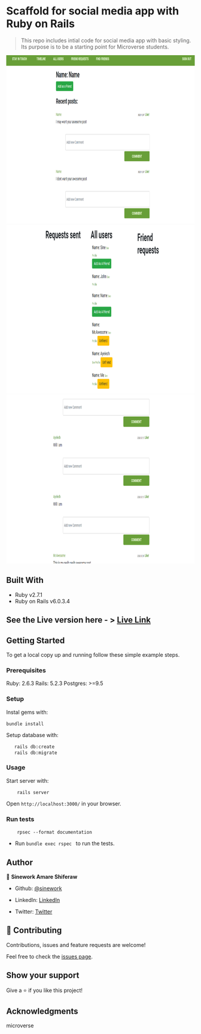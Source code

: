 # Scaffold for social media app with Ruby on Rails

> This repo includes intial code for social media app with basic styling. Its purpose is to be a starting point for Microverse students.


<img src="./app/assets/images/1.PNG" width="1200px" height="450px" />


<img src="./app/assets/images/2.PNG" width="1200px" height="450px" />

<img src="./app/assets/images/3.PNG" width="1200px" height="450px" />


## Built With

- Ruby v2.7.1
- Ruby on Rails v6.0.3.4

## See the Live version here - > [Live Link](https://stark-meadow-55953.herokuapp.com/)

## Getting Started

To get a local copy up and running follow these simple example steps.

### Prerequisites

Ruby: 2.6.3
Rails: 5.2.3
Postgres: >=9.5

### Setup

Instal gems with:

```
bundle install
```

Setup database with:

```
   rails db:create
   rails db:migrate
```


### Usage

Start server with:

```
    rails server
```

Open `http://localhost:3000/` in your browser.

### Run tests

```
    rpsec --format documentation
```


- Run  ```bundle exec rspec ``` to run the tests.

## Author

👤 **Sinework Amare Shiferaw**

- Github: [@sinework](https://github.com/sinework)

- LinkedIn: [LinkedIn](https://www.linkedin.com/in/sinework-amare-shiferaw/)
- Twitter: [Twitter](https://twitter.com/SineworkAmare)

## 🤝 Contributing

Contributions, issues and feature requests are welcome!

Feel free to check the [issues page](issues/).

## Show your support

Give a ⭐️ if you like this project!

## Acknowledgments

microverse



